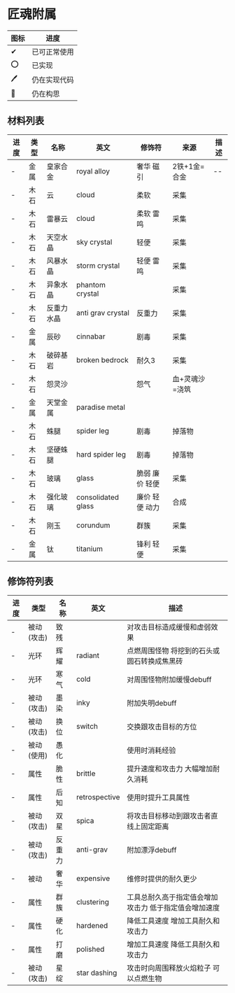 # 匠魂附属

图标|进度
-|-
✔|已可正常使用
⭕|已实现
🖊|仍在实现代码
📕|仍在构思

## 材料列表

进度|类型|名称|英文|修饰符|来源|描述
-|-|-|-|-|-|-
-|金属|皇家合金|royal alloy|奢华 磁引|2铁+1金=合金|--
-|木石|云|cloud|柔软|采集
-|木石|雷暴云|cloud|柔软 雷鸣|采集
-|木石|天空水晶|sky crystal|轻便|采集
-|木石|风暴水晶|storm crystal|轻便 雷鸣|采集
-|木石|异象水晶|phantom crystal||采集
-|木石|反重力水晶|anti grav crystal|反重力|采集
-|金属|辰砂|cinnabar|剧毒|采集
-|木石|破碎基岩|broken bedrock|耐久3|采集
-|木石|怨灵沙||怨气|血+灵魂沙=浇筑
-|金属|天堂金属|paradise metal|
-|木石|蛛腿|spider leg|剧毒|掉落物
-|木石|坚硬蛛腿|hard spider leg|剧毒|掉落物
-|木石|玻璃|glass|脆弱 廉价 轻便|采集
-|木石|强化玻璃|consolidated glass|廉价 轻便 动力|合成
-|木石|刚玉|corundum|群簇|采集
-|金属|钛|titanium|锋利 轻便|采集

## 修饰符列表

进度|类型|名称|英文|描述
-|-|-|-|-
-|被动(攻击)|致残||对攻击目标造成缓慢和虚弱效果
-|光环|辉耀|radiant|点燃周围怪物 将挖到的石头或圆石转换成焦黑砖
-|光环|寒气|cold|对周围怪物附加缓慢debuff
-|被动(攻击)|墨染|inky|附加失明debuff
-|被动(攻击)|换位|switch|交换跟攻击目标的方位
-|被动(使用)|愚化||使用时消耗经验
-|属性|脆性|brittle|提升速度和攻击力 大幅增加耐久消耗
-|属性|后知|retrospective|使用时提升工具属性
-|被动(攻击)|双星|spica|将攻击目标移动到跟攻击者直线上固定距离
-|被动(攻击)|反重力|anti-grav|附加漂浮debuff
-|被动|奢华|expensive|维修时提供的耐久更少
-|属性|群簇|clustering|工具总耐久高于指定值会增加攻击力 低于指定值会增加速度
-|属性|硬化|hardened|降低工具速度 增加工具耐久和攻击力
-|属性|打磨|polished|增加工具速度 降低工具耐久和攻击力
-|被动(攻击)|星绽|star dashing|攻击时向周围释放火焰粒子 可以点燃生物
